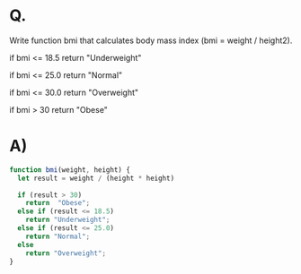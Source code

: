 # Q.
Write function bmi that calculates body mass index (bmi = weight / height2).

if bmi <= 18.5 return "Underweight"

if bmi <= 25.0 return "Normal"

if bmi <= 30.0 return "Overweight"

if bmi > 30 return "Obese"

# A)
```js
function bmi(weight, height) {
  let result = weight / (height * height)
  
  if (result > 30)
    return  "Obese";
  else if (result <= 18.5)
    return "Underweight";
  else if (result <= 25.0)
    return "Normal";
  else
    return "Overweight";
}
```
